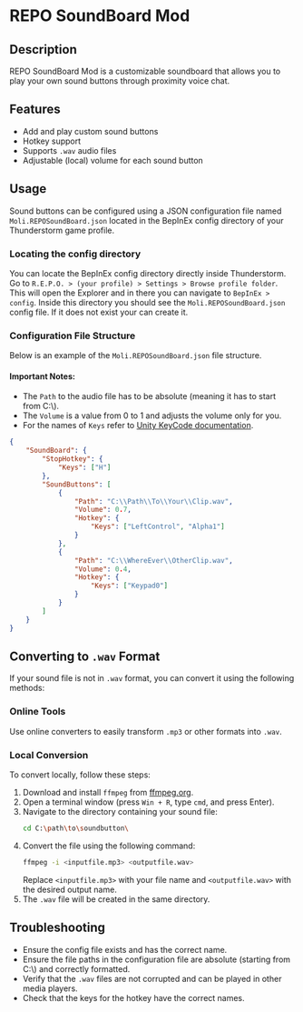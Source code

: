 # REPO SoundBoard Mod

## Description
REPO SoundBoard Mod is a customizable soundboard that allows you to play your own sound buttons through proximity voice chat.

## Features
- Add and play custom sound buttons
- Hotkey support
- Supports `.wav` audio files
- Adjustable (local) volume for each sound button

## Usage
Sound buttons can be configured using a JSON configuration file named `Moli.REPOSoundBoard.json` located in the 
BepInEx config directory of your Thunderstorm game profile.

### Locating the config directory
You can locate the BepInEx config directory directly inside Thunderstorm. Go to `R.E.P.O. > (your profile) > Settings > Browse profile folder`.
This will open the Explorer and in there you can navigate to `BepInEx > config`. Inside this directory you should 
see the `Moli.REPOSoundBoard.json` config file. If it does not exist your can create it.

### Configuration File Structure
Below is an example of the `Moli.REPOSoundBoard.json` file structure.

#### Important Notes:
- The `Path` to the audio file has to be absolute (meaning it has to start from C:\\).
- The `Volume` is a value from 0 to 1 and adjusts the volume only for you.
- For the names of `Keys` refer to [Unity KeyCode documentation](https://docs.unity3d.com/6000.0/Documentation/ScriptReference/KeyCode.html).

```json
{
    "SoundBoard": {
        "StopHotkey": {
            "Keys": ["H"]
        },
        "SoundButtons": [
            {
                "Path": "C:\\Path\\To\\Your\\Clip.wav",
                "Volume": 0.7,
                "Hotkey": {
                    "Keys": ["LeftControl", "Alpha1"]
                }
            },
            {
                "Path": "C:\\WhereEver\\OtherClip.wav",
                "Volume": 0.4,
                "Hotkey": {
                    "Keys": ["Keypad0"]
                }
            }
        ]
    }
}
```

## Converting to `.wav` Format
If your sound file is not in `.wav` format, you can convert it using the following methods:

### Online Tools
Use online converters to easily transform `.mp3` or other formats into `.wav`.

### Local Conversion
To convert locally, follow these steps:

1. Download and install `ffmpeg` from [ffmpeg.org](https://www.ffmpeg.org/download.html).
2. Open a terminal window (press `Win + R`, type `cmd`, and press Enter).
3. Navigate to the directory containing your sound file:
   ```bash
   cd C:\path\to\soundbutton\
   ```
4. Convert the file using the following command:
   ```bash
   ffmpeg -i <inputfile.mp3> <outputfile.wav>
   ```
   Replace `<inputfile.mp3>` with your file name and `<outputfile.wav>` with the desired output name.
5. The `.wav` file will be created in the same directory.

## Troubleshooting
- Ensure the config file exists and has the correct name.
- Ensure the file paths in the configuration file are absolute (starting from C:\\) and correctly formatted.
- Verify that the `.wav` files are not corrupted and can be played in other media players.
- Check that the keys for the hotkey have the correct names.
